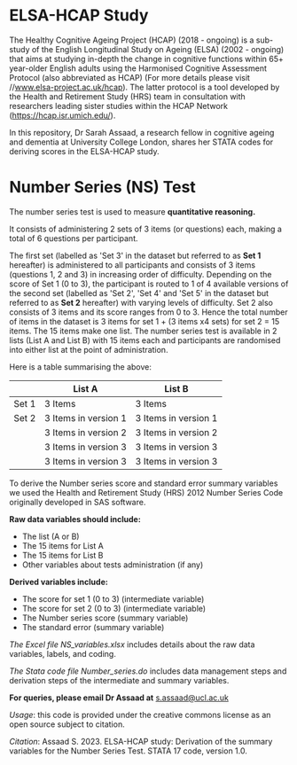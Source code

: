 # ELSA-HCAP Study

The Healthy Cognitive Ageing Project (HCAP) (2018 - ongoing) is a sub-study of the English Longitudinal Study on Ageing (ELSA) (2002 - ongoing) that aims at studying in-depth the change in cognitive functions within 65+ year-older English adults using the Harmonised Cognitive Assessment Protocol (also abbreviated as HCAP) (For more details please visit //www.elsa-project.ac.uk/hcap). The latter protocol is a tool developed by the Health and Retirement Study (HRS) team in consultation with researchers leading sister studies within the HCAP Network (https://hcap.isr.umich.edu/). 

In this repository, Dr Sarah Assaad, a research fellow in cognitive ageing and dementia at University College London, shares her STATA codes for deriving scores in the ELSA-HCAP study. 

# Number Series (NS) Test

The number series test is used to measure **quantitative reasoning.** 

It consists of administering 2 sets of 3 items (or questions) each, making a total of 6 questions per participant. 

The first set (labelled as 'Set 3' in the dataset but referred to as **Set 1** hereafter) is administered to all participants and consists of 3 items (questions 1, 2 and 3) in increasing order of difficulty. Depending on the score of Set 1 (0 to 3), the participant is routed to 1 of 4 available versions of the second set (labelled as 'Set 2', 'Set 4' and 'Set 5' in the dataset but referred to as **Set 2** hereafter) with varying levels of difficulty. Set 2 also consists of 3 items and its score ranges from 0 to 3. Hence the total number of items in the dataset is 3 items for set 1 + (3 items x4 sets) for set 2 = 15 items. The 15 items make one list. The number series test is available in 2 lists (List A and List B) with 15 items each and participants are randomised into either list at the point of administration.

Here is a table summarising the above:

| | List A  | List B |
| --- | --- | --- |
| Set 1 | 3 Items | 3 Items | 
| Set 2 | 3 Items in version 1 | 3 Items in version 1 | 
| | 3 Items in version 2 | 3 Items in version 2 | 
| | 3 Items in version 3 | 3 Items in version 3 | 
| | 3 Items in version 3 | 3 Items in version 3 | 

To derive the Number series score and standard error summary variables we used the Health and Retirement Study (HRS) 2012 Number Series Code originally developed in SAS software.

**Raw data variables should include:**
* The list (A or B)
* The 15 items for List A 
* The 15 items for List B
* Other variables about tests administration (if any)

**Derived variables include:**
* The score for set 1 (0 to 3) (intermediate variable)
* The score for set 2 (0 to 3) (intermediate variable)
* The Number series score (summary variable)
* The standard error (summary variable)

*The Excel file NS_variables.xlsx* includes details about the raw data variables, labels, and coding. 

*The Stata code file Number_series.do* includes data management steps and derivation steps of the intermediate and summary variables.

**For queries, please email Dr Assaad at** s.assaad@ucl.ac.uk

*Usage*: this code is provided under the creative commons license as an open source subject to citation.

*Citation*:  Assaad S. 2023. ELSA-HCAP study: Derivation of the summary variables for the Number Series Test. STATA 17 code, version 1.0. 
